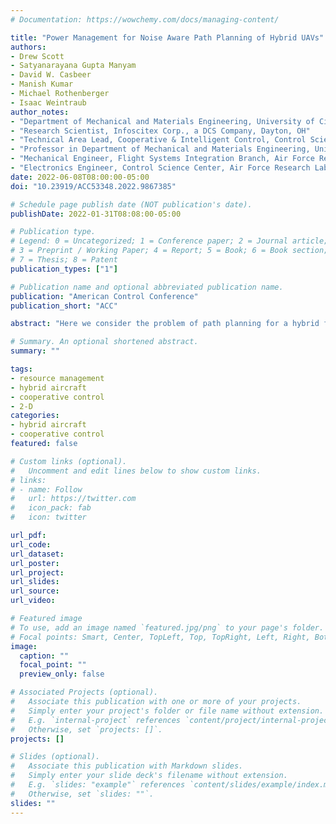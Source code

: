 ```yaml
---
# Documentation: https://wowchemy.com/docs/managing-content/

title: "Power Management for Noise Aware Path Planning of Hybrid UAVs"
authors:
- Drew Scott
- Satyanarayana Gupta Manyam
- David W. Casbeer
- Manish Kumar
- Michael Rothenberger
- Isaac Weintraub
author_notes:
- "Department of Mechanical and Materials Engineering, University of Cincinnati"
- "Research Scientist, Infoscitex Corp., a DCS Company, Dayton, OH"
- "Technical Area Lead, Cooperative & Intelligent Control, Control Science Center, Air Force Research Laboratory, WPAFB, OH"
- "Professor in Department of Mechanical and Materials Engineering, University of Cincinnati"
- "Mechanical Engineer, Flight Systems Integration Branch, Air Force Research Laboratory, WPAFB, OH"
- "Electronics Engineer, Control Science Center, Air Force Research Laboratory, WPAFB, OH"
date: 2022-06-08T08:00:00-05:00
doi: "10.23919/ACC53348.2022.9867385"

# Schedule page publish date (NOT publication's date).
publishDate: 2022-01-31T08:08:00-05:00

# Publication type.
# Legend: 0 = Uncategorized; 1 = Conference paper; 2 = Journal article;
# 3 = Preprint / Working Paper; 4 = Report; 5 = Book; 6 = Book section;
# 7 = Thesis; 8 = Patent
publication_types: ["1"]

# Publication name and optional abbreviated publication name.
publication: "American Control Conference"
publication_short: "ACC"

abstract: "Here we consider the problem of path planning for a hybrid fuel Unmanned Aerial Vehicle (UAV), equipped with both a battery and gasoline generator as two sources of energy. Routing the vehicle while considering this setup adds fuel constraints in addition to requiring the power source state to be specified along each edge along the path. We further add noise restrictions to the problem where certain edges (corresponding to certain portions of the path) have the restriction that the gasoline generator cannot be run. A solution to this path planning problem entails both a sequence of nodes, being the plain path the vehicle travels, and a sequence of values specifying the power source along each edge in the path. There is no work in the current literature regarding such a problem, with little at all concerning general planning or routing for hybrid fuel UAVs. Here, hybrid fuel UAV routing problem with noise restrictions is presented. The problem is first formulated as an Mixed Integer Linear Program. Then a dynamic programming algorithm is presented to solve the problem exactly. This algorithm is then compared to a branch-and-cut based method in terms of computational times for a variety of problem sizes. A case study is presented, using a graph which location data from an area surrounding an airport to produce goal nodes and noise restrictions to display the problem itself as well as the performance of the dynamic programming algorithm in a realistic scenario for this problem."

# Summary. An optional shortened abstract.
summary: ""

tags:
- resource management
- hybrid aircraft
- cooperative control
- 2-D
categories:
- hybrid aircraft
- cooperative control
featured: false

# Custom links (optional).
#   Uncomment and edit lines below to show custom links.
# links:
# - name: Follow
#   url: https://twitter.com
#   icon_pack: fab
#   icon: twitter

url_pdf:
url_code:
url_dataset:
url_poster:
url_project:
url_slides:
url_source:
url_video:

# Featured image
# To use, add an image named `featured.jpg/png` to your page's folder. 
# Focal points: Smart, Center, TopLeft, Top, TopRight, Left, Right, BottomLeft, Bottom, BottomRight.
image:
  caption: ""
  focal_point: ""
  preview_only: false

# Associated Projects (optional).
#   Associate this publication with one or more of your projects.
#   Simply enter your project's folder or file name without extension.
#   E.g. `internal-project` references `content/project/internal-project/index.md`.
#   Otherwise, set `projects: []`.
projects: []

# Slides (optional).
#   Associate this publication with Markdown slides.
#   Simply enter your slide deck's filename without extension.
#   E.g. `slides: "example"` references `content/slides/example/index.md`.
#   Otherwise, set `slides: ""`.
slides: ""
---
```

